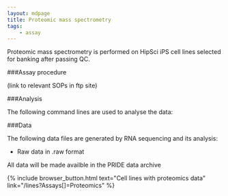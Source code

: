 ```yaml
---
layout: mdpage
title: Proteomic mass spectrometry
tags:
    - assay
---
```


Proteomic mass spectrometry is performed on HipSci iPS cell lines selected for banking after passing QC.

###Assay procedure

(link to relevant SOPs in ftp site)

###Analysis

The following command lines are used to analyse the data:

###Data

The following data files are generated by RNA sequencing and its analysis:

*   Raw data in .raw format

All data will be made availble in the PRIDE data archive

{% include browser_button.html text="Cell lines with proteomics data" link="/lines?Assays[]=Proteomics" %}
